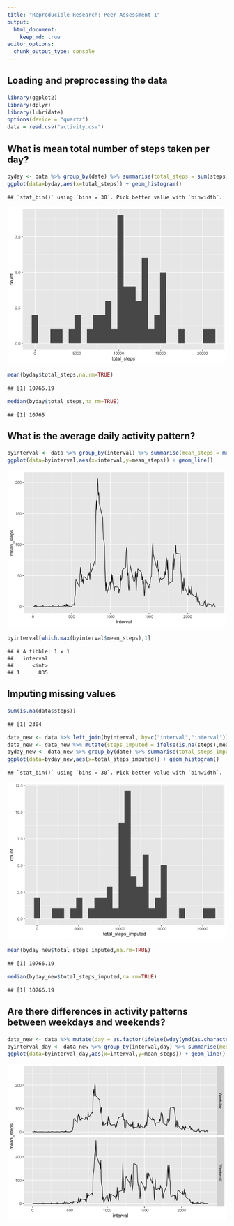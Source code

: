 ```yaml
---
title: "Reproducible Research: Peer Assessment 1"
output: 
  html_document:
    keep_md: true
editor_options:
  chunk_output_type: console
---
```



## Loading and preprocessing the data

```r
library(ggplot2)
library(dplyr)
library(lubridate)
options(device = "quartz")
data = read.csv("activity.csv")
```

## What is mean total number of steps taken per day?

```r
byday <- data %>% group_by(date) %>% summarise(total_steps = sum(steps))
ggplot(data=byday,aes(x=total_steps)) + geom_histogram()
```

```
## `stat_bin()` using `bins = 30`. Pick better value with `binwidth`.
```

![](PA1_template_files/figure-html/unnamed-chunk-2-1.png)<!-- -->

```r
mean(byday$total_steps,na.rm=TRUE)
```

```
## [1] 10766.19
```

```r
median(byday$total_steps,na.rm=TRUE)
```

```
## [1] 10765
```

## What is the average daily activity pattern?

```r
byinterval <- data %>% group_by(interval) %>% summarise(mean_steps = mean(steps,na.rm = TRUE))
ggplot(data=byinterval,aes(x=interval,y=mean_steps)) + geom_line()
```

![](PA1_template_files/figure-html/unnamed-chunk-3-1.png)<!-- -->

```r
byinterval[which.max(byinterval$mean_steps),1]
```

```
## # A tibble: 1 x 1
##   interval
##      <int>
## 1      835
```

## Imputing missing values

```r
sum(is.na(data$steps))
```

```
## [1] 2304
```

```r
data_new <- data %>% left_join(byinterval, by=c("interval","interval"))
data_new <- data_new %>% mutate(steps_imputed = ifelse(is.na(steps),mean_steps,steps))
byday_new <- data_new %>% group_by(date) %>% summarise(total_steps_imputed = sum(steps_imputed))
ggplot(data=byday_new,aes(x=total_steps_imputed)) + geom_histogram()
```

```
## `stat_bin()` using `bins = 30`. Pick better value with `binwidth`.
```

![](PA1_template_files/figure-html/unnamed-chunk-4-1.png)<!-- -->

```r
mean(byday_new$total_steps_imputed,na.rm=TRUE)
```

```
## [1] 10766.19
```

```r
median(byday_new$total_steps_imputed,na.rm=TRUE)
```

```
## [1] 10766.19
```

## Are there differences in activity patterns between weekdays and weekends?

```r
data_new <- data %>% mutate(day = as.factor(ifelse(wday(ymd(as.character(date))) <=5 ,"Weekday","Weekend")))
byinterval_day <- data_new %>% group_by(interval,day) %>% summarise(mean_steps = mean(steps,na.rm = TRUE))
ggplot(data=byinterval_day,aes(x=interval,y=mean_steps)) + geom_line() + facet_grid(rows = vars(day))
```

![](PA1_template_files/figure-html/unnamed-chunk-5-1.png)<!-- -->


